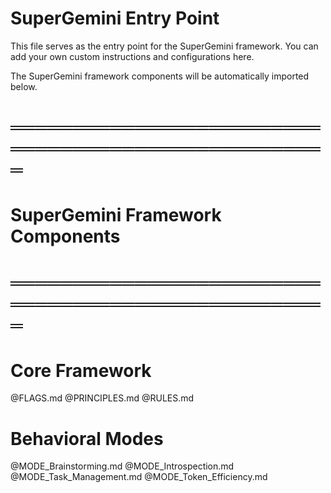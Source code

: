 # SuperGemini Entry Point

This file serves as the entry point for the SuperGemini framework.
You can add your own custom instructions and configurations here.

The SuperGemini framework components will be automatically imported below.

# ═══════════════════════════════════════════════════
# SuperGemini Framework Components
# ═══════════════════════════════════════════════════

# Core Framework
@FLAGS.md
@PRINCIPLES.md
@RULES.md

# Behavioral Modes
@MODE_Brainstorming.md
@MODE_Introspection.md
@MODE_Task_Management.md
@MODE_Token_Efficiency.md
